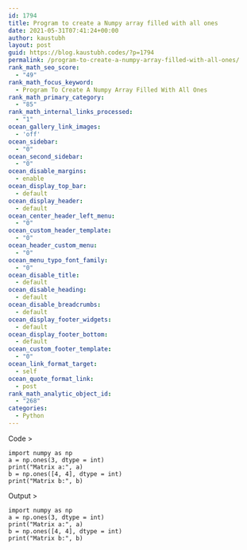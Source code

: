 ```yaml
---
id: 1794
title: Program to create a Numpy array filled with all ones
date: 2021-05-31T07:41:24+00:00
author: kaustubh
layout: post
guid: https://blog.kaustubh.codes/?p=1794
permalink: /program-to-create-a-numpy-array-filled-with-all-ones/
rank_math_seo_score:
  - "49"
rank_math_focus_keyword:
  - Program To Create A Numpy Array Filled With All Ones
rank_math_primary_category:
  - "85"
rank_math_internal_links_processed:
  - "1"
ocean_gallery_link_images:
  - 'off'
ocean_sidebar:
  - "0"
ocean_second_sidebar:
  - "0"
ocean_disable_margins:
  - enable
ocean_display_top_bar:
  - default
ocean_display_header:
  - default
ocean_center_header_left_menu:
  - "0"
ocean_custom_header_template:
  - "0"
ocean_header_custom_menu:
  - "0"
ocean_menu_typo_font_family:
  - "0"
ocean_disable_title:
  - default
ocean_disable_heading:
  - default
ocean_disable_breadcrumbs:
  - default
ocean_display_footer_widgets:
  - default
ocean_display_footer_bottom:
  - default
ocean_custom_footer_template:
  - "0"
ocean_link_format_target:
  - self
ocean_quote_format_link:
  - post
rank_math_analytic_object_id:
  - "268"
categories:
  - Python
---
```

Code >

<pre class="wp-block-code"><code>import numpy as np
a = np.ones(3, dtype = int)
print("Matrix a:", a)
b = np.ones(&#91;4, 4], dtype = int)
print("Matrix b:", b)</code></pre>

Output >

<pre class="wp-block-code"><code>import numpy as np
a = np.ones(3, dtype = int)
print("Matrix a:", a)
b = np.ones(&#91;4, 4], dtype = int)
print("Matrix b:", b)</code></pre>